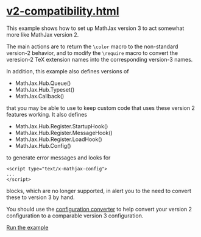 # [v2-compatibility.html](https://mathjax.github.io/mj3-demos/v2-compatibility.html)

This example shows how to set up MathJax version 3 to act somewhat more like MathJax version 2.

The main actions are to return the `\color` macro to the non-standard version-2 behavior, and to modify the `\require` macro to convert the veresion-2 TeX extension names into the corresponding version-3 names.

In addition, this example also defines versions of

* MathJax.Hub.Queue()
* MathJax.Hub.Typeset()
* MathJax.Callback()

that you may be able to use to keep custom code that uses these version 2 features working.  It also defines

* MathJax.Hub.Register.StartupHook()
* MathJax.Hub.Register.MessageHook()
* MathJax.Hub.Register.LoadHook()
* MathJax.Hub.Config()

to generate error messages and looks for 

    <script type="text/x-mathjax-config">
    ...
    </script>

blocks, which are no longer supported, in alert you to the need to convert these to version 3 by hand.

You should use the [configuration converter](https://mathjax.github.io/mj3-demos/convert-configuration/convert-configuration.html) to help convert your version 2 configuration to a comparable version 3 configuration.

[Run the example](https://mathjax.github.io/mj3-demos/v2-compatibility.html)
